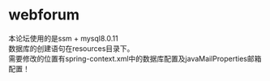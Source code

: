 # webforum
本论坛使用的是ssm + mysql8.0.11<br>
数据库的创建语句在resources目录下。<br>
需要修改的位置有spring-context.xml中的数据库配置及javaMailProperties邮箱配置！
